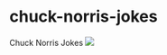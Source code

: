# chuck-norris-jokes
Chuck Norris Jokes
<img src="https://user-images.githubusercontent.com/87754223/174344416-e1796ab5-4bea-43df-8ef0-90c06ce2cc4e.jpg"/>
